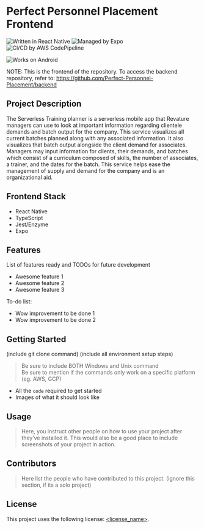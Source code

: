 # Perfect Personnel Placement Frontend
![Written in React Native](https://img.shields.io/badge/LANGUAGE-REACT%20NATIVE%20%28TYPESCRIPT%29-blue?style=for-the-badge&logo=react)
![Managed by Expo](https://img.shields.io/badge/MANAGED%20BY-EXPO-purple?style=for-the-badge&logo=expo)
![CI/CD by AWS CodePipeline](https://img.shields.io/badge/CI%2FCD-CODEPIPELINE-orange?style=for-the-badge&logo=amazonaws)

![Works on Android](https://img.shields.io/badge/DEVELOPED%20FOR-ANDROID-green?style=for-the-badge&logo=android)

NOTE: This is the frontend of the repository. To access the backend repository, refer to:
https://github.com/Perfect-Personnel-Placement/backend

## Project Description

The Serverless Training planner is a serverless mobile app that Revature managers can use to look at important information regarding clientele demands and batch output for the company. This service visualizes all current batches planned along with any associated information. It also visualizes that batch output alongside the client demand for associates. Managers may input information for clients, their demands, and batches which consist of a curriculum composed of skills, the number of associates, a trainer, and the dates for the batch. This service helps ease the management of supply and demand for the company and is an organizational aid.

## Frontend Stack
* React Native
* TypeScript
* Jest/Enzyme
* Expo

## Features

List of features ready and TODOs for future development
* Awesome feature 1
* Awesome feature 2
* Awesome feature 3

To-do list:
* Wow improvement to be done 1
* Wow improvement to be done 2

## Getting Started
   
(include git clone command)
(include all environment setup steps)

> Be sure to include BOTH Windows and Unix command  
> Be sure to mention if the commands only work on a specific platform (eg. AWS, GCP)

- All the `code` required to get started
- Images of what it should look like

## Usage

> Here, you instruct other people on how to use your project after they’ve installed it. This would also be a good place to include screenshots of your project in action.

## Contributors

> Here list the people who have contributed to this project. (ignore this section, if its a solo project)

## License

This project uses the following license: [<license_name>](<link>).
